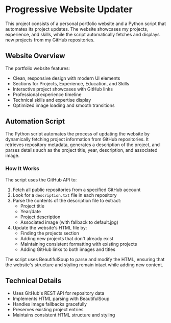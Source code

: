 # Progressive Website Updater

This project consists of a personal portfolio website and a Python script that automates its project updates. The website showcases my projects, experience, and skills, while the script automatically fetches and displays new projects from my GitHub repositories.

## Website Overview

The portfolio website features:
- Clean, responsive design with modern UI elements
- Sections for Projects, Experience, Education, and Skills
- Interactive project showcases with GitHub links
- Professional experience timeline
- Technical skills and expertise display
- Optimized image loading and smooth transitions

## Automation Script

The Python script automates the process of updating the website by dynamically fetching project information from GitHub repositories. It retrieves repository metadata, generates a description of the project, and parses details such as the project title, year, description, and associated image.

### How It Works

The script uses the GitHub API to:
1. Fetch all public repositories from a specified GitHub account
2. Look for a `description.txt` file in each repository
3. Parse the contents of the description file to extract:
   - Project title
   - Year/date
   - Project description
   - Associated image (with fallback to default.jpg)
4. Update the website's HTML file by:
   - Finding the projects section
   - Adding new projects that don't already exist
   - Maintaining consistent formatting with existing projects
   - Adding GitHub links to both images and titles

The script uses BeautifulSoup to parse and modify the HTML, ensuring that the website's structure and styling remain intact while adding new content.

## Technical Details

- Uses GitHub's REST API for repository data
- Implements HTML parsing with BeautifulSoup
- Handles image fallbacks gracefully
- Preserves existing project entries
- Maintains consistent HTML structure and styling